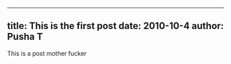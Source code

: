 ----
title:   This is the first post
date:    2010-10-4
author:  Pusha T
----

This is a post mother fucker